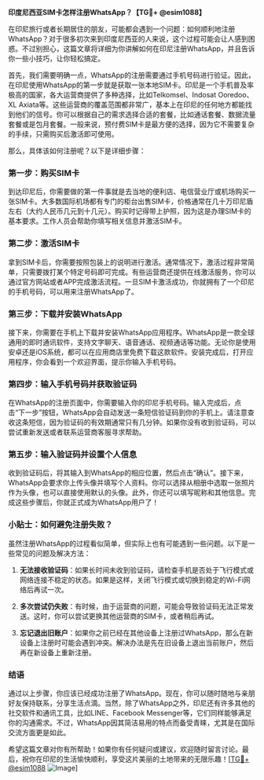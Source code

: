 **印度尼西亚SIM卡怎样注册WhatsApp？【TG💪+ @esim1088】**

在印尼旅行或者长期居住的朋友，可能都会遇到一个问题：如何顺利地注册WhatsApp？对于很多初次来到印度尼西亚的人来说，这个过程可能会让人感到困惑。不过别担心，这篇文章将详细为你讲解如何在印尼注册WhatsApp，并且告诉你一些小技巧，让你轻松搞定。

首先，我们需要明确一点，WhatsApp的注册需要通过手机号码进行验证。因此，在印尼使用WhatsApp的第一步就是获取一张本地SIM卡。印尼是一个手机普及率极高的国家，各大运营商提供了多种选择，比如Telkomsel、Indosat Ooredoo、XL Axiata等。这些运营商的覆盖范围都非常广，基本上在印尼的任何地方都能找到他们的信号。你可以根据自己的需求选择合适的套餐，比如通话套餐、数据流量套餐或是包月套餐。一般来说，预付费SIM卡是最方便的选择，因为它不需要复杂的手续，只需购买后激活即可使用。

那么，具体该如何注册呢？以下是详细步骤：

### 第一步：购买SIM卡

到达印尼后，你需要做的第一件事就是去当地的便利店、电信营业厅或机场购买一张SIM卡。大多数国际机场都有专门的柜台出售SIM卡，价格通常在几十万印尼盾左右（大约人民币几元到十几元）。购买时记得带上护照，因为这是办理SIM卡的基本要求。工作人员会帮助你填写相关信息并激活SIM卡。

### 第二步：激活SIM卡

拿到SIM卡后，你需要按照包装上的说明进行激活。通常情况下，激活过程非常简单，只需要拨打某个特定号码即可完成。有些运营商还提供在线激活服务，你可以通过官方网站或者APP完成激活流程。一旦SIM卡激活成功，你就拥有了一个印尼的手机号码，可以用来注册WhatsApp了。

### 第三步：下载并安装WhatsApp

接下来，你需要在手机上下载并安装WhatsApp应用程序。WhatsApp是一款全球通用的即时通讯软件，支持文字聊天、语音通话、视频通话等功能。无论你是使用安卓还是iOS系统，都可以在应用商店里免费下载这款软件。安装完成后，打开应用程序，你会看到一个欢迎界面，提示你输入手机号码。

### 第四步：输入手机号码并获取验证码

在WhatsApp的注册页面中，你需要输入你的印尼手机号码。输入完成后，点击“下一步”按钮，WhatsApp会自动发送一条短信验证码到你的手机上。请注意查收这条短信，因为验证码的有效期通常只有几分钟。如果你没有收到验证码，可以尝试重新发送或者联系运营商客服寻求帮助。

### 第五步：输入验证码并设置个人信息

收到验证码后，将其输入到WhatsApp的相应位置，然后点击“确认”。接下来，WhatsApp会要求你上传头像并填写个人资料。你可以选择从相册中选取一张照片作为头像，也可以直接使用默认的头像。此外，你还可以填写昵称和其他信息。完成这些步骤后，你就正式成为WhatsApp用户了！

### 小贴士：如何避免注册失败？

虽然注册WhatsApp的过程看似简单，但实际上也有可能遇到一些问题。以下是一些常见的问题及解决方法：

1. **无法接收验证码**：如果长时间未收到验证码，请检查手机是否处于飞行模式或网络连接不稳定的状态。如果是这样，关闭飞行模式或切换到稳定的Wi-Fi网络后再试一次。
   
2. **多次尝试仍失败**：有时候，由于运营商的问题，可能会导致验证码无法正常发送。这时，你可以尝试更换其他运营商的SIM卡，或者稍后再试。

3. **忘记退出旧账户**：如果你之前已经在其他设备上注册过WhatsApp，那么在新设备上注册时可能会遇到冲突。解决办法是先在旧设备上退出当前账户，然后再在新设备上重新注册。

### 结语

通过以上步骤，你应该已经成功注册了WhatsApp。现在，你可以随时随地与亲朋好友保持联系，分享生活点滴。当然，除了WhatsApp之外，印尼还有许多其他的社交软件和通讯工具，比如LINE、Facebook Messenger等，它们同样能够满足你的沟通需求。不过，WhatsApp因其简洁易用的特点而备受青睐，尤其是在国际交流方面更是如此。

希望这篇文章对你有所帮助！如果你有任何疑问或建议，欢迎随时留言讨论。最后，祝你在印尼的生活愉快顺利，享受这片美丽的土地带来的无限乐趣！[[TG💪+ @esim1088](https://t.me/s/esim1088) ![Image](https://i.postimg.cc/4NQfJmqS/Snipaste-2025-05-13-00-14-12.png)]